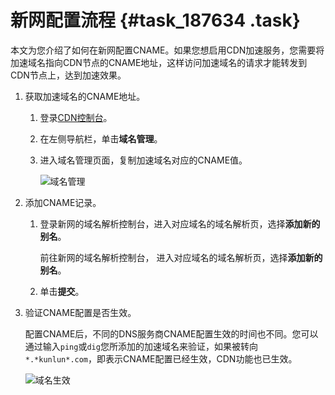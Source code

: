 # 新网配置流程 {#task_187634 .task}

本文为您介绍了如何在新网配置CNAME。如果您想启用CDN加速服务，您需要将加速域名指向CDN节点的CNAME地址，这样访问加速域名的请求才能转发到CDN节点上，达到加速效果。

1.  获取加速域名的CNAME地址。 
    1.  登录[CDN控制台](https://cdn.console.aliyun.com)。
    2.  在左侧导航栏，单击**域名管理**。
    3.  进入域名管理页面，复制加速域名对应的CNAME值。 

        ![域名管理](http://static-aliyun-doc.oss-cn-hangzhou.aliyuncs.com/assets/img/5113/156654282745282_zh-CN.png)

2.  添加CNAME记录。 
    1.  登录新网的域名解析控制台，进入对应域名的域名解析页，选择**添加新的别名**。 

        前往新网的域名解析控制台， 进入对应域名的域名解析页，选择**添加新的别名**。

    2.  单击**提交**。 
3.  验证CNAME配置是否生效。 

    配置CNAME后，不同的DNS服务商CNAME配置生效的时间也不同。您可以通过输入`ping`或`dig`您所添加的加速域名来验证，如果被转向`*.*kunlun*.com`，即表示CNAME配置已经生效，CDN功能也已生效。

    ![域名生效](http://static-aliyun-doc.oss-cn-hangzhou.aliyuncs.com/assets/img/5113/156654282745287_zh-CN.png)


